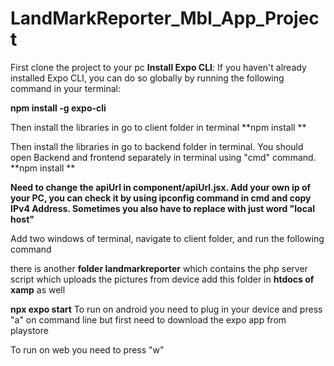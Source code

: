 # LandMarkReporter_Mbl_App_Project
First clone the project to your pc
**Install Expo CLI**: If you haven't already installed Expo CLI, you can do so globally by running the following command in your terminal:

**npm install -g expo-cli**

Then install the libraries in go to client folder in terminal
**npm install **

Then install the libraries in go to backend folder in terminal.
You should open Backend and frontend separately in terminal using "cmd" command.
**npm install **

**Need to change the apiUrl in component/apiUrl.jsx. Add your own ip of your PC, you can check it by using ipconfig command in cmd and copy IPv4 Address.
Sometimes you also have to replace with just word "local host"**

Add two windows of terminal, navigate to client folder, and run the following command

there is another **folder landmarkreporter** which contains the php server script which uploads the pictures from device
add this folder in **htdocs of xamp** as well

**npx expo start**
To run on android you need to plug in your device and press "a" on command line but first need to download the expo app from playstore

To run on web you need to press "w" 

